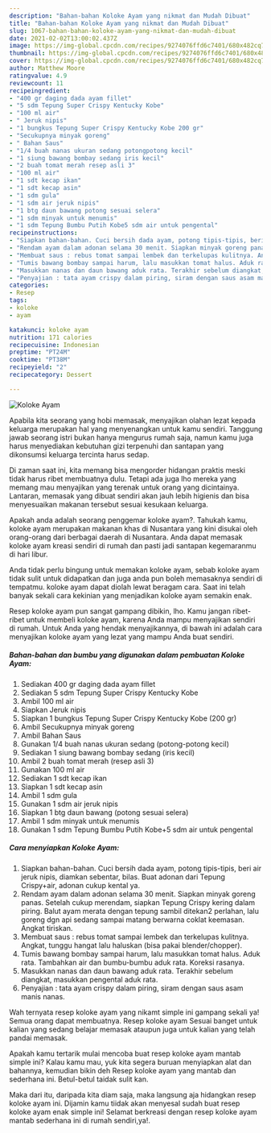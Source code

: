 ```yaml
---
description: "Bahan-bahan Koloke Ayam yang nikmat dan Mudah Dibuat"
title: "Bahan-bahan Koloke Ayam yang nikmat dan Mudah Dibuat"
slug: 1067-bahan-bahan-koloke-ayam-yang-nikmat-dan-mudah-dibuat
date: 2021-02-02T13:00:02.437Z
image: https://img-global.cpcdn.com/recipes/9274076ffd6c7401/680x482cq70/koloke-ayam-foto-resep-utama.jpg
thumbnail: https://img-global.cpcdn.com/recipes/9274076ffd6c7401/680x482cq70/koloke-ayam-foto-resep-utama.jpg
cover: https://img-global.cpcdn.com/recipes/9274076ffd6c7401/680x482cq70/koloke-ayam-foto-resep-utama.jpg
author: Matthew Moore
ratingvalue: 4.9
reviewcount: 11
recipeingredient:
- "400 gr daging dada ayam fillet"
- "5 sdm Tepung Super Crispy Kentucky Kobe"
- "100 ml air"
- " Jeruk nipis"
- "1 bungkus Tepung Super Crispy Kentucky Kobe 200 gr"
- "Secukupnya minyak goreng"
- " Bahan Saus"
- "1/4 buah nanas ukuran sedang potongpotong kecil"
- "1 siung bawang bombay sedang iris kecil"
- "2 buah tomat merah resep asli 3"
- "100 ml air"
- "1 sdt kecap ikan"
- "1 sdt kecap asin"
- "1 sdm gula"
- "1 sdm air jeruk nipis"
- "1 btg daun bawang potong sesuai selera"
- "1 sdm minyak untuk menumis"
- "1 sdm Tepung Bumbu Putih Kobe5 sdm air untuk pengental"
recipeinstructions:
- "Siapkan bahan-bahan. Cuci bersih dada ayam, potong tipis-tipis, beri air jeruk nipis, diamkan sebentar, bilas. Buat adonan dari Tepung Crispy+air, adonan cukup kental ya."
- "Rendam ayam dalam adonan selama 30 menit. Siapkan minyak goreng panas. Setelah cukup merendam, siapkan Tepung Crispy kering dalam piring. Balut ayam merata dengan tepung sambil ditekan2 perlahan, lalu goreng dgn api sedang sampai matang berwarna coklat keemasan. Angkat tiriskan."
- "Membuat saus : rebus tomat sampai lembek dan terkelupas kulitnya. Angkat, tunggu hangat lalu haluskan (bisa pakai blender/chopper)."
- "Tumis bawang bombay sampai harum, lalu masukkan tomat halus. Aduk rata. Tambahkan air dan bumbu-bumbu aduk rata. Koreksi rasanya."
- "Masukkan nanas dan daun bawang aduk rata. Terakhir sebelum diangkat, masukkan pengental aduk rata."
- "Penyajian : tata ayam crispy dalam piring, siram dengan saus asam manis nanas."
categories:
- Resep
tags:
- koloke
- ayam

katakunci: koloke ayam 
nutrition: 171 calories
recipecuisine: Indonesian
preptime: "PT24M"
cooktime: "PT38M"
recipeyield: "2"
recipecategory: Dessert

---
```



![Koloke Ayam](https://img-global.cpcdn.com/recipes/9274076ffd6c7401/680x482cq70/koloke-ayam-foto-resep-utama.jpg)

Apabila kita seorang yang hobi memasak, menyajikan olahan lezat kepada keluarga merupakan hal yang menyenangkan untuk kamu sendiri. Tanggung jawab seorang istri bukan hanya mengurus rumah saja, namun kamu juga harus menyediakan kebutuhan gizi terpenuhi dan santapan yang dikonsumsi keluarga tercinta harus sedap.

Di zaman  saat ini, kita memang bisa mengorder hidangan praktis meski tidak harus ribet membuatnya dulu. Tetapi ada juga lho mereka yang memang mau menyajikan yang terenak untuk orang yang dicintainya. Lantaran, memasak yang dibuat sendiri akan jauh lebih higienis dan bisa menyesuaikan makanan tersebut sesuai kesukaan keluarga. 



Apakah anda adalah seorang penggemar koloke ayam?. Tahukah kamu, koloke ayam merupakan makanan khas di Nusantara yang kini disukai oleh orang-orang dari berbagai daerah di Nusantara. Anda dapat memasak koloke ayam kreasi sendiri di rumah dan pasti jadi santapan kegemaranmu di hari libur.

Anda tidak perlu bingung untuk memakan koloke ayam, sebab koloke ayam tidak sulit untuk didapatkan dan juga anda pun boleh memasaknya sendiri di tempatmu. koloke ayam dapat diolah lewat beragam cara. Saat ini telah banyak sekali cara kekinian yang menjadikan koloke ayam semakin enak.

Resep koloke ayam pun sangat gampang dibikin, lho. Kamu jangan ribet-ribet untuk membeli koloke ayam, karena Anda mampu menyajikan sendiri di rumah. Untuk Anda yang hendak menyajikannya, di bawah ini adalah cara menyajikan koloke ayam yang lezat yang mampu Anda buat sendiri.

<!--inarticleads1-->

##### Bahan-bahan dan bumbu yang digunakan dalam pembuatan Koloke Ayam:

1. Sediakan 400 gr daging dada ayam fillet
1. Sediakan 5 sdm Tepung Super Crispy Kentucky Kobe
1. Ambil 100 ml air
1. Siapkan  Jeruk nipis
1. Siapkan 1 bungkus Tepung Super Crispy Kentucky Kobe (200 gr)
1. Ambil Secukupnya minyak goreng
1. Ambil  Bahan Saus
1. Gunakan 1/4 buah nanas ukuran sedang (potong-potong kecil)
1. Sediakan 1 siung bawang bombay sedang (iris kecil)
1. Ambil 2 buah tomat merah (resep asli 3)
1. Gunakan 100 ml air
1. Sediakan 1 sdt kecap ikan
1. Siapkan 1 sdt kecap asin
1. Ambil 1 sdm gula
1. Gunakan 1 sdm air jeruk nipis
1. Siapkan 1 btg daun bawang (potong sesuai selera)
1. Ambil 1 sdm minyak untuk menumis
1. Gunakan 1 sdm Tepung Bumbu Putih Kobe+5 sdm air untuk pengental




<!--inarticleads2-->

##### Cara menyiapkan Koloke Ayam:

1. Siapkan bahan-bahan. Cuci bersih dada ayam, potong tipis-tipis, beri air jeruk nipis, diamkan sebentar, bilas. Buat adonan dari Tepung Crispy+air, adonan cukup kental ya.
1. Rendam ayam dalam adonan selama 30 menit. Siapkan minyak goreng panas. Setelah cukup merendam, siapkan Tepung Crispy kering dalam piring. Balut ayam merata dengan tepung sambil ditekan2 perlahan, lalu goreng dgn api sedang sampai matang berwarna coklat keemasan. Angkat tiriskan.
1. Membuat saus : rebus tomat sampai lembek dan terkelupas kulitnya. Angkat, tunggu hangat lalu haluskan (bisa pakai blender/chopper).
1. Tumis bawang bombay sampai harum, lalu masukkan tomat halus. Aduk rata. Tambahkan air dan bumbu-bumbu aduk rata. Koreksi rasanya.
1. Masukkan nanas dan daun bawang aduk rata. Terakhir sebelum diangkat, masukkan pengental aduk rata.
1. Penyajian : tata ayam crispy dalam piring, siram dengan saus asam manis nanas.




Wah ternyata resep koloke ayam yang nikamt simple ini gampang sekali ya! Semua orang dapat membuatnya. Resep koloke ayam Sesuai banget untuk kalian yang sedang belajar memasak ataupun juga untuk kalian yang telah pandai memasak.

Apakah kamu tertarik mulai mencoba buat resep koloke ayam mantab simple ini? Kalau kamu mau, yuk kita segera buruan menyiapkan alat dan bahannya, kemudian bikin deh Resep koloke ayam yang mantab dan sederhana ini. Betul-betul taidak sulit kan. 

Maka dari itu, daripada kita diam saja, maka langsung aja hidangkan resep koloke ayam ini. Dijamin kamu tiidak akan menyesal sudah buat resep koloke ayam enak simple ini! Selamat berkreasi dengan resep koloke ayam mantab sederhana ini di rumah sendiri,ya!.

